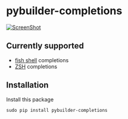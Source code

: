 pybuilder-completions
=====================

[![ScreenShot](https://raw.githubusercontent.com/pybuilder/pybuilder-completions/master/pybuilder-fish-completion.png)](https://asciinema.org/a/12431)

## Currently supported
* [fish shell](http://fishshell.com) completions
* [ZSH](http://grml.org/zsh/) completions

## Installation
Install this package

```sudo pip install pybuilder-completions```
